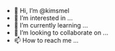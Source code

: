 - 👋 Hi, I’m @kimsmel
- 👀 I’m interested in ...
- 🌱 I’m currently learning ...
- 💞️ I’m looking to collaborate on ...
- 📫 How to reach me ...

<!---
kimsmel/kimsmel is a ✨ special ✨ repository because its `README.md` (this file) appears on your GitHub profile.
You can click the Preview link to take a look at your changes.
--->
